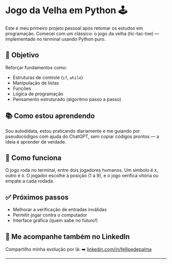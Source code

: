 # Jogo da Velha em Python 🕹️

Este é meu primeiro projeto pessoal após retomar os estudos em programação. 
Comecei com um clássico: o jogo da velha (tic-tac-toe) — implementado no terminal usando Python puro.


## 🚀 Objetivo

Reforçar fundamentos como:
- Estruturas de controle (`if`, `while`)
- Manipulação de listas
- Funções
- Lógica de programação
- Pensamento estruturado (algoritmo passo a passo)


## 📚 Como estou aprendendo

Sou autodidata, estou praticando diariamente e me guiando por pseudocódigos com ajuda do ChatGPT, sem copiar códigos prontos — a ideia é aprender de verdade.


## 🧩 Como funciona

O jogo roda no terminal, entre dois jogadores humanos. 
Um símbolo é `X`, outro é `O`. 
O jogador escolhe a posição (1 a 9), e o jogo verifica vitória ou empate a cada rodada.


## ✅ Próximos passos

- Melhorar a verificação de entradas inválidas
- Permitir jogar contra o computador
- Interface gráfica (quem sabe no futuro!)


## 🔗 Me acompanhe também no LinkedIn

Compartilho minha evolução por lá:
➡️ [linkedin.com/in/fellipedepalma](https://linkedin.com/in/fellipedepalma)

---
